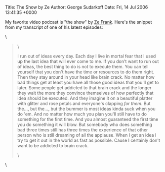 Title: The Show by Ze
Author: George Sudarkoff
Date: Fri, 14 Jul 2006 13:41:35 +0000

My favorite video podcast is "the show" by [Ze
Frank](http://zefrank.com/ "the show"). Here's the snippet from my
transcript of one of his latest episodes:

\

> \
>
> I run out of ideas every day. Each day I live in mortal fear that I
> used up the last idea that will ever come to me. If you don't want to
> run out of ideas, the best thing to do is not to execute them. You can
> tell yourself that you don't have the time or resources to do them
> right. Then they stay around in your head like brain crack. No matter
> how bad things get at least you have all those good ideas that you'll
> get to later. Some people get addicted to that brain crack and the
> longer they wait the more they convince themselves of how perfectly
> that idea should be executed. And they imagine it on a beautiful
> platter with glitter and rose petals and everyone's clapping *for
> them*. But the..., but the..., but the bummer is most ideas kinda suck
> when you do 'em. And no matter how much you plan you'll still have to
> do something for the first time. And you almost guaranteed the first
> time you do something it will blow. But somebody who does something
> bad three times still has three times the experience of that other
> person who is still dreaming of all the applause. When I get an idea I
> try to get it out in the world as fast as possible. Cause I certainly
> don't want to be addicted to brain crack.
>
> \

\

